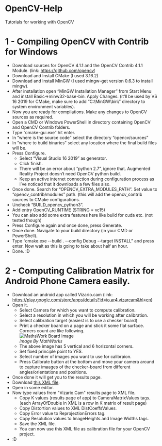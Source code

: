 # OpenCV-Help
Tutorials for working with OpenCV
# 1 - Compiling OpenCV with Contrib for Windows
* Download sources for OpenCV 4.1.1 and the OpenCV Contrib 4.1.1 Module. (link: https://github.com/opencv)
* Download and Install CMake (I used 3.16.2)
* Download and Install MinGW (I used mingw-get version 0.6.3 to install mingw).
* After installation open “MinGW Installation Manager” from Start Menu and install Basic->minw32-base-bin. Apply Changes. (it’ll be used by VS 16 2019 for CMake, make sure to add “C:\MinGW\bin\” directory to system environment variables).
* Now you are ready for compilations. Make any changes to OpenCV sources as required.
* Open a CMD or Windows PowerShell in directory containing OpenCV and OpenCV Contrib folders.
* Type “cmake-gui.exe” hit enter.
* In “where is the source code” select the directory “opencv/sources”
* In “where to build binaries” select any location where the final build files will be.
* Press Configure.
  * Select “Visual Studio 16 2019” as generator.
  * Click finish.
  * There will be an error about “python 2.7”, ignore that. Augmented Reality Project doesn’t need OpenCV python build.
  * Keep an active internet connection during configuration process as I’ve noticed that it downloads a few files also.
* Once done. Search for “OPENCV_EXTRA_MODULES_PATH”. Set value to “opencv_contrib/modules” path. (this will add the opencv_contrib sources to CMake configurations.
* Uncheck “BUILD_opencv_python3”.
* Add entry OpenCV_RUNTIME (STRING = vc15)
* You can also add some extra features here like build for cuda etc. (not tested though)
* Press Configure again and once done, press Generate.
* Once done. Navigate to your build directory (in your CMD or PowerShell).
* Type “cmake.exe --build . --config Debug --target INSTALL” and press enter. Now wait as this is going to take about half an hour.
* Done. :D
# 2 - Computing Calibration Matrix for Android Phone Camera easily.
* Download an android app called Vizario.cam (link: https://play.google.com/store/apps/details?id=io.ar4.vizarcam&hl=en)
* Open it.
  * Select Camera for which you want to compute calibration.
  * Select a resolution in which you will be working after calibration.
  * Select calibration target (easiest is to use a checker board)
  * Print a checker board on a page and stick it some flat surface. Corners count are like following.  
  ![MathsWork Board Image](https://www.mathworks.com/help/vision/ref/checkerboard.png)  
  *Image By MathWorks*  
  * The above image has 5 vertical and 6 horizontal corners.
  * Set fixed principle point to YES.
  * Select number of images you want to use for calibraion.
  * Press Calibrate button at the bottom and move your camera around to capture imaages of the checker-board from different angles/orientations and positions.
* Once done it will get you to the results page.
* Download [this XML file](calibration_template.xml).
* Open in some editor.
* Now type values from "Vizario.Cam" results page to XML file.
  * Copy K values (results page of app) to CameraMatrixValues tags. (each ArrayOfDouble in XML is a row in K matrix of result page)
  * Copy Distortion values to XML DistCoeffsValues.
  * Copy Error value to ReprojectionErrors tag.
  * Copy Resolution values to ImageHeights and Image Widths tags.
  * Save the XML file.
  * You can now use this XML file as calibration file for your OpenCV project.
* :D
